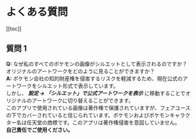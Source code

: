 # よくある質問
[[toc]]
## 質問 1
**Q:** なぜ私のすべてのポケモンの画像がシルエットとして表示されるのですか？オリジナルのアートワークをどのように見ることができますか？\
**A:** ポケモン会社の知的財産権を侵害するリスクを軽減するため、現在公式のアートワークをシルエット形式で表示しています。\
しかし、 **_設定 -> 「シルエット」で公式アートワークを表示_** に移動することでオリジナルのアートワークに切り替えることができます。\
このアプリで使用されている画像は著作権で保護されていますが、フェアユースの下でカバーされていると信じられています。ポケモンおよびポケモンキャラクター名は任天堂の商標です。このアプリは著作権侵害を意図していません。\
**自己責任でご使用ください。**